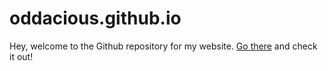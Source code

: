 # oddacious.github.io

Hey, welcome to the Github repository for my website. [Go there](https://oddacious.github.io/) and check it out!
